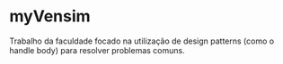 # myVensim
Trabalho da faculdade focado na utilização de design patterns (como o handle body) para resolver problemas comuns. 
